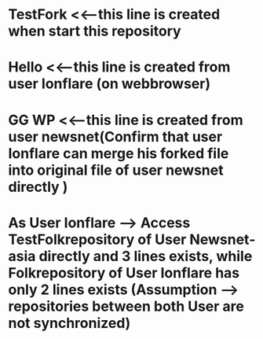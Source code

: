 # TestFork <<--this line is created when start this repository
# Hello <<--this line is created from user Ionflare (on webbrowser)
# GG WP <<--this line is created from user newsnet(Confirm that user Ionflare can merge his forked file into original file of user newsnet directly ) 
# As User Ionflare --> Access TestFolkrepository of User Newsnet-asia directly and 3 lines exists, while Folkrepository of User Ionflare has only 2 lines exists (Assumption --> repositories between both User are not synchronized) 
